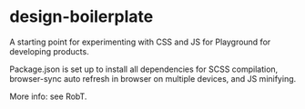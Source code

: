 # design-boilerplate

A starting point for experimenting with CSS and JS for Playground for developing products.

Package.json is set up to install all dependencies for SCSS compilation, browser-sync auto refresh in browser on multiple devices, and JS minifying.

More info: see RobT.
